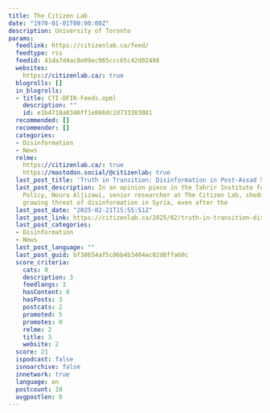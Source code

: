 ```yaml
---
title: The Citizen Lab
date: "1970-01-01T00:00:00Z"
description: University of Toronto
params:
  feedlink: https://citizenlab.ca/feed/
  feedtype: rss
  feedid: 41da7d4ac8e09ec965ccc65c42d02498
  websites:
    https://citizenlab.ca/: true
  blogrolls: []
  in_blogrolls:
  - title: CTI-DFIR-Feeds.opml
    description: ""
    id: e1b4718a0340ff1e866dc2d733303081
  recommended: []
  recommender: []
  categories:
  - Disinformation
  - News
  relme:
    https://citizenlab.ca/: true
    https://mastodon.social/@citizenlab: true
  last_post_title: 'Truth in Transition: Disinformation in Post-Assad Syria'
  last_post_description: In an opinion piece in the Tahrir Institute for Middle East
    Policy, Noura Aljizawi, senior researcher at The Citizen Lab, sheds light on the
    growing threat of disinformation in Syria, even after the
  last_post_date: "2025-02-21T15:55:51Z"
  last_post_link: https://citizenlab.ca/2025/02/truth-in-transition-disinformation-in-post-assad-syria/
  last_post_categories:
  - Disinformation
  - News
  last_post_language: ""
  last_post_guid: bf38654af5c06b4b3404ac02d0ffa60c
  score_criteria:
    cats: 0
    description: 3
    feedlangs: 1
    hasContent: 0
    hasPosts: 3
    postcats: 2
    promoted: 5
    promotes: 0
    relme: 2
    title: 3
    website: 2
  score: 21
  ispodcast: false
  isnoarchive: false
  innetwork: true
  language: en
  postcount: 10
  avgpostlen: 0
---
```

